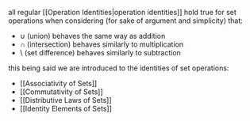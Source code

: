 all regular [[Operation Identities|operation identities]] hold true for set operations when considering (for sake of argument and simplicity) that:

- $\cup$ (union) behaves the same way as addition
- $\cap$ (intersection) behaves similarly to multiplication
- $\setminus$ (set difference) behaves similarly to subtraction

this being said we are introduced to the identities of set operations:

- [[Associativity of Sets]]
- [[Commutativity of Sets]]
- [[Distributive Laws of Sets]]
- [[Identity Elements of Sets]]
